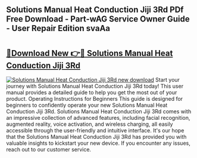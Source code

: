 ## Solutions Manual Heat Conduction Jiji 3Rd PDf Free Download - Part-wAG Service Owner Guide - User Repair Edition svaAa

# <h2><a href="http://bc47994.oget.top/?id=Solutions+Manual+Heat+Conduction+Jiji+3Rd">🔗Download New 👉🔴 Solutions Manual Heat Conduction Jiji 3Rd</a></h2>

[![Solutions Manual Heat Conduction Jiji 3Rd new download](https://i.imgur.com/5g1atiW.png)](http://bc47994.oget.top/?id=Solutions+Manual+Heat+Conduction+Jiji+3Rd)
Start your journey with Solutions Manual Heat Conduction Jiji 3Rd today! This user manual provides a detailed guide to help you get the most out of your product. Operating Instructions for Beginners This guide is designed for beginners to confidently operate your new Solutions Manual Heat Conduction Jiji 3Rd. Solutions Manual Heat Conduction Jiji 3Rd comes with an impressive collection of advanced features, including facial recognition, augmented reality, voice activation, and wireless charging, all easily accessible through the user-friendly and intuitive interface. It's our hope that the Solutions Manual Heat Conduction Jiji 3Rd has provided you with valuable insights to kickstart your new device. If you encounter any issues, reach out to our customer service.
